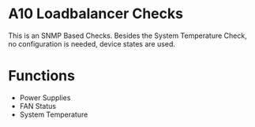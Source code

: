 # A10 Loadbalancer Checks

This is an SNMP Based Checks. Besides the System Temperature Check, no configuration is needed, device states are used.

# Functions
 - Power Supplies
 - FAN Status
 - System Temperature
